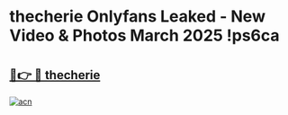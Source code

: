 # thecherie Onlyfans Leaked - New Video & Photos March 2025 !ps6ca

# <h2><a href="https://lit9kr.iuczelnia.edu.pl?title=thecherie&ref=ps6ca">🔗👉 🔴 thecherie</a></h2>

[![acn](https://github.com/user-attachments/assets/0f9c940e-d8b0-45ae-aac7-cd30a18b3e1c)](https://lit9kr.iuczelnia.edu.pl?title=thecherie&ref=ps6ca)

